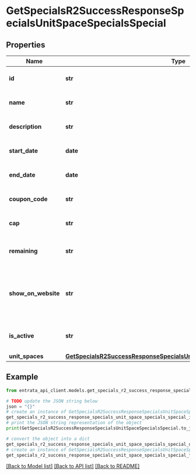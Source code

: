 # GetSpecialsR2SuccessResponseSpecialsUnitSpaceSpecialsSpecial


## Properties

Name | Type | Description | Notes
------------ | ------------- | ------------- | -------------
**id** | **str** | The unique ID for the special. | 
**name** | **str** | The name of the special. | 
**description** | **str** | Description of the special. | 
**start_date** | **date** | The start date of the special. | 
**end_date** | **date** | The end date of the special. | 
**coupon_code** | **str** | Coupon code for the special. | 
**cap** | **str** | The cap limit for the special. | 
**remaining** | **str** | The remaining quantity of the special. | 
**show_on_website** | **str** | Flag to indicate if the special should be shown on the website. | 
**is_active** | **str** | Flag to indicate if the special is active. | 
**unit_spaces** | [**GetSpecialsR2SuccessResponseSpecialsUnitSpaceSpecialsSpecialUnitSpaces**](GetSpecialsR2SuccessResponseSpecialsUnitSpaceSpecialsSpecialUnitSpaces.md) |  | 

## Example

```python
from entrata_api_client.models.get_specials_r2_success_response_specials_unit_space_specials_special import GetSpecialsR2SuccessResponseSpecialsUnitSpaceSpecialsSpecial

# TODO update the JSON string below
json = "{}"
# create an instance of GetSpecialsR2SuccessResponseSpecialsUnitSpaceSpecialsSpecial from a JSON string
get_specials_r2_success_response_specials_unit_space_specials_special_instance = GetSpecialsR2SuccessResponseSpecialsUnitSpaceSpecialsSpecial.from_json(json)
# print the JSON string representation of the object
print(GetSpecialsR2SuccessResponseSpecialsUnitSpaceSpecialsSpecial.to_json())

# convert the object into a dict
get_specials_r2_success_response_specials_unit_space_specials_special_dict = get_specials_r2_success_response_specials_unit_space_specials_special_instance.to_dict()
# create an instance of GetSpecialsR2SuccessResponseSpecialsUnitSpaceSpecialsSpecial from a dict
get_specials_r2_success_response_specials_unit_space_specials_special_from_dict = GetSpecialsR2SuccessResponseSpecialsUnitSpaceSpecialsSpecial.from_dict(get_specials_r2_success_response_specials_unit_space_specials_special_dict)
```
[[Back to Model list]](../README.md#documentation-for-models) [[Back to API list]](../README.md#documentation-for-api-endpoints) [[Back to README]](../README.md)


